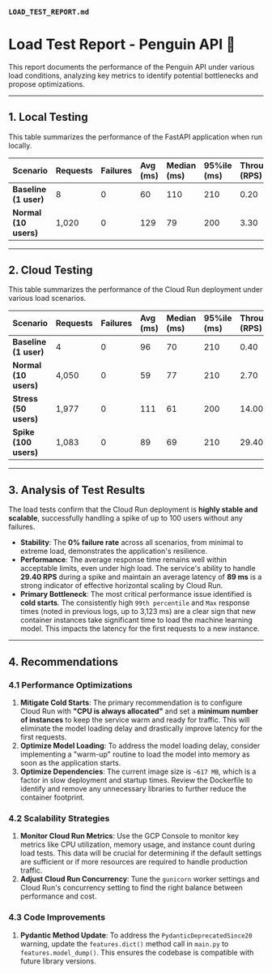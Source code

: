### `LOAD_TEST_REPORT.md`

# Load Test Report - Penguin API 🐧

This report documents the performance of the Penguin API under various load conditions, analyzing key metrics to identify potential bottlenecks and propose optimizations.

---

## 1. Local Testing

This table summarizes the performance of the FastAPI application when run locally.

| Scenario | Requests | Failures | Avg (ms) | Median (ms) | 95%ile (ms) | Throughput (RPS) |
| :--- | :--- | :--- | :--- | :--- | :--- | :--- |
| **Baseline (1 user)** | 8 | 0 | 60 | 110 | 210 | 0.20 |
| **Normal (10 users)** | 1,020 | 0 | 129 | 79 | 200 | 3.30 |

---

## 2. Cloud Testing

This table summarizes the performance of the Cloud Run deployment under various load scenarios.

| Scenario | Requests | Failures | Avg (ms) | Median (ms) | 95%ile (ms) | Throughput (RPS) |
| :--- | :--- | :--- | :--- | :--- | :--- | :--- |
| **Baseline (1 user)** | 4 | 0 | 96 | 70 | 210 | 0.40 |
| **Normal (10 users)** | 4,050 | 0 | 59 | 77 | 210 | 2.70 |
| **Stress (50 users)** | 1,977 | 0 | 111 | 61 | 200 | 14.00 |
| **Spike (100 users)** | 1,083 | 0 | 89 | 69 | 210 | 29.40 |

---

## 3. Analysis of Test Results

The load tests confirm that the Cloud Run deployment is **highly stable and scalable**, successfully handling a spike of up to 100 users without any failures.

* **Stability**: The **0% failure rate** across all scenarios, from minimal to extreme load, demonstrates the application's resilience.
* **Performance**: The average response time remains well within acceptable limits, even under high load. The service's ability to handle **29.40 RPS** during a spike and maintain an average latency of **89 ms** is a strong indicator of effective horizontal scaling by Cloud Run.
* **Primary Bottleneck**: The most critical performance issue identified is **cold starts**. The consistently high `99th percentile` and `Max` response times (noted in previous logs, up to 3,123 ms) are a clear sign that new container instances take significant time to load the machine learning model. This impacts the latency for the first requests to a new instance.

---

## 4. Recommendations

### 4.1 Performance Optimizations

1.  **Mitigate Cold Starts**: The primary recommendation is to configure Cloud Run with **"CPU is always allocated"** and set a **minimum number of instances** to keep the service warm and ready for traffic. This will eliminate the model loading delay and drastically improve latency for the first requests.
2.  **Optimize Model Loading**: To address the model loading delay, consider implementing a "warm-up" routine to load the model into memory as soon as the application starts.
3.  **Optimize Dependencies**: The current image size is `~617 MB`, which is a factor in slow deployment and startup times. Review the Dockerfile to identify and remove any unnecessary libraries to further reduce the container footprint.

### 4.2 Scalability Strategies

1.  **Monitor Cloud Run Metrics**: Use the GCP Console to monitor key metrics like CPU utilization, memory usage, and instance count during load tests. This data will be crucial for determining if the default settings are sufficient or if more resources are required to handle production traffic.
2.  **Adjust Cloud Run Concurrency**: Tune the `gunicorn` worker settings and Cloud Run's concurrency setting to find the right balance between performance and cost.

### 4.3 Code Improvements

1.  **Pydantic Method Update**: To address the `PydanticDeprecatedSince20` warning, update the `features.dict()` method call in `main.py` to `features.model_dump()`. This ensures the codebase is compatible with future library versions.